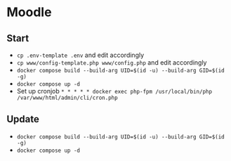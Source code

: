 # Moodle

## Start

- `cp .env-template .env` and edit accordingly
- `cp www/config-template.php www/config.php` and edit accordingly
- `docker compose build --build-arg UID=$(id -u) --build-arg GID=$(id -g)`
- `docker compose up -d`
- Set up cronjob `* * * * * docker exec php-fpm /usr/local/bin/php /var/www/html/admin/cli/cron.php`

## Update

- `docker compose build --build-arg UID=$(id -u) --build-arg GID=$(id -g)`
- `docker compose up -d`
